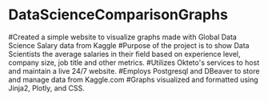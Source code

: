 # DataScienceComparisonGraphs

#Created a simple website to visualize graphs made with Global Data Science Salary data from Kaggle
#Purpose of the project is to show Data Scientists the average salaries in their field based on experience level, company size, job title and other metrics.
#Utilizes Okteto's services to host and maintain a live 24/7 website.
#Employs Postgresql and DBeaver to store and manage data from Kaggle.com
#Graphs visualized and formatted using Jinja2, Plotly, and CSS.

